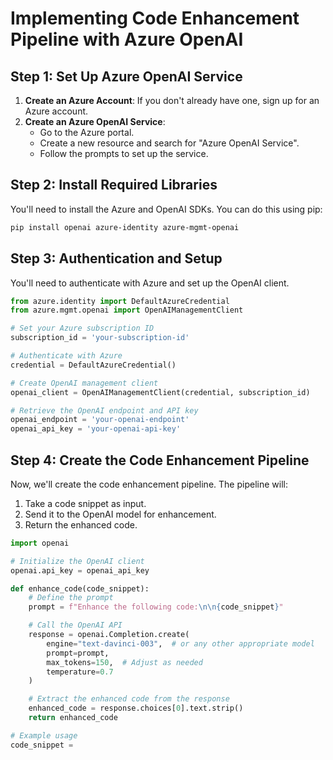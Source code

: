
# Implementing Code Enhancement Pipeline with Azure OpenAI

## Step 1: Set Up Azure OpenAI Service

1. **Create an Azure Account**: If you don't already have one, sign up for an Azure account.
2. **Create an Azure OpenAI Service**:
   - Go to the Azure portal.
   - Create a new resource and search for "Azure OpenAI Service".
   - Follow the prompts to set up the service.

## Step 2: Install Required Libraries

You'll need to install the Azure and OpenAI SDKs. You can do this using pip:

```bash
pip install openai azure-identity azure-mgmt-openai
```

## Step 3: Authentication and Setup

You'll need to authenticate with Azure and set up the OpenAI client.

```python
from azure.identity import DefaultAzureCredential
from azure.mgmt.openai import OpenAIManagementClient

# Set your Azure subscription ID
subscription_id = 'your-subscription-id'

# Authenticate with Azure
credential = DefaultAzureCredential()

# Create OpenAI management client
openai_client = OpenAIManagementClient(credential, subscription_id)

# Retrieve the OpenAI endpoint and API key
openai_endpoint = 'your-openai-endpoint'
openai_api_key = 'your-openai-api-key'
```

## Step 4: Create the Code Enhancement Pipeline

Now, we'll create the code enhancement pipeline. The pipeline will:
1. Take a code snippet as input.
2. Send it to the OpenAI model for enhancement.
3. Return the enhanced code.

```python
import openai

# Initialize the OpenAI client
openai.api_key = openai_api_key

def enhance_code(code_snippet):
    # Define the prompt
    prompt = f"Enhance the following code:\n\n{code_snippet}"

    # Call the OpenAI API
    response = openai.Completion.create(
        engine="text-davinci-003",  # or any other appropriate model
        prompt=prompt,
        max_tokens=150,  # Adjust as needed
        temperature=0.7
    )

    # Extract the enhanced code from the response
    enhanced_code = response.choices[0].text.strip()
    return enhanced_code

# Example usage
code_snippet = 